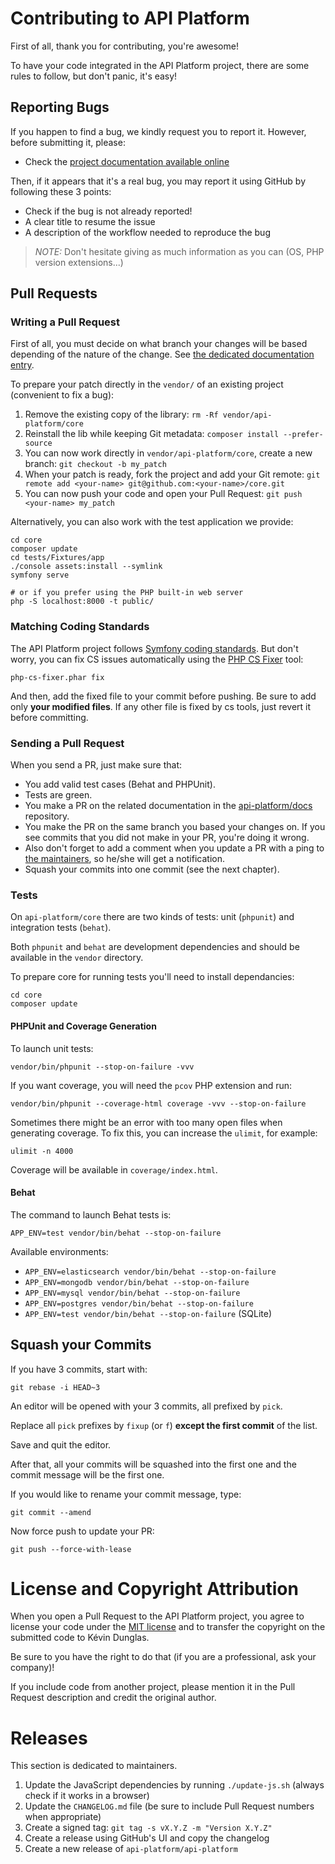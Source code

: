# Contributing to API Platform

First of all, thank you for contributing, you're awesome!

To have your code integrated in the API Platform project, there are some rules to follow, but don't panic, it's easy!

## Reporting Bugs

If you happen to find a bug, we kindly request you to report it. However, before submitting it, please:

* Check the [project documentation available online](https://api-platform.com/docs/)

Then, if it appears that it's a real bug, you may report it using GitHub by following these 3 points:

* Check if the bug is not already reported!
* A clear title to resume the issue
* A description of the workflow needed to reproduce the bug

> _NOTE:_ Don't hesitate giving as much information as you can (OS, PHP version extensions...)

## Pull Requests

### Writing a Pull Request

First of all, you must decide on what branch your changes will be based depending of the nature of the change.
See [the dedicated documentation entry](https://api-platform.com/docs/extra/releases/).

To prepare your patch directly in the `vendor/` of an existing project (convenient to fix a bug):

1. Remove the existing copy of the library: `rm -Rf vendor/api-platform/core`
2. Reinstall the lib while keeping Git metadata: `composer install --prefer-source`
3. You can now work directly in `vendor/api-platform/core`, create a new branch: `git checkout -b my_patch`
4. When your patch is ready, fork the project and add your Git remote: `git remote add <your-name> git@github.com:<your-name>/core.git`
5. You can now push your code and open your Pull Request: `git push <your-name> my_patch`

Alternatively, you can also work with the test application we provide:

    cd core
    composer update
    cd tests/Fixtures/app
    ./console assets:install --symlink
    symfony serve

    # or if you prefer using the PHP built-in web server
    php -S localhost:8000 -t public/

### Matching Coding Standards

The API Platform project follows [Symfony coding standards](https://symfony.com/doc/current/contributing/code/standards.html).
But don't worry, you can fix CS issues automatically using the [PHP CS Fixer](https://cs.sensiolabs.org/) tool:

    php-cs-fixer.phar fix

And then, add the fixed file to your commit before pushing.
Be sure to add only **your modified files**. If any other file is fixed by cs tools, just revert it before committing.

### Sending a Pull Request

When you send a PR, just make sure that:

* You add valid test cases (Behat and PHPUnit).
* Tests are green.
* You make a PR on the related documentation in the [api-platform/docs](https://github.com/api-platform/docs) repository.
* You make the PR on the same branch you based your changes on. If you see commits
that you did not make in your PR, you're doing it wrong.
* Also don't forget to add a comment when you update a PR with a ping to [the maintainers](https://github.com/orgs/api-platform/people), so he/she will get a notification.
* Squash your commits into one commit (see the next chapter).

### Tests

On `api-platform/core` there are two kinds of tests: unit (`phpunit`) and integration tests (`behat`).

Both `phpunit` and `behat` are development dependencies and should be available in the `vendor` directory.

To prepare core for running tests you'll need to install dependancies:

    cd core
    composer update

#### PHPUnit and Coverage Generation

To launch unit tests:

    vendor/bin/phpunit --stop-on-failure -vvv

If you want coverage, you will need the `pcov` PHP extension and run:

    vendor/bin/phpunit --coverage-html coverage -vvv --stop-on-failure

Sometimes there might be an error with too many open files when generating coverage. To fix this, you can increase the `ulimit`, for example:

    ulimit -n 4000

Coverage will be available in `coverage/index.html`.

#### Behat

The command to launch Behat tests is:

    APP_ENV=test vendor/bin/behat --stop-on-failure

Available environments:

* `APP_ENV=elasticsearch vendor/bin/behat --stop-on-failure`
* `APP_ENV=mongodb vendor/bin/behat --stop-on-failure`
* `APP_ENV=mysql vendor/bin/behat --stop-on-failure`
* `APP_ENV=postgres vendor/bin/behat --stop-on-failure`
* `APP_ENV=test vendor/bin/behat --stop-on-failure` (SQLite)

## Squash your Commits

If you have 3 commits, start with:

    git rebase -i HEAD~3

An editor will be opened with your 3 commits, all prefixed by `pick`.

Replace all `pick` prefixes by `fixup` (or `f`) **except the first commit** of the list.

Save and quit the editor.

After that, all your commits will be squashed into the first one and the commit message will be the first one.

If you would like to rename your commit message, type:

    git commit --amend

Now force push to update your PR:

    git push --force-with-lease

# License and Copyright Attribution

When you open a Pull Request to the API Platform project, you agree to license your code under the [MIT license](LICENSE)
and to transfer the copyright on the submitted code to Kévin Dunglas.

Be sure to you have the right to do that (if you are a professional, ask your company)!

If you include code from another project, please mention it in the Pull Request description and credit the original author.

# Releases

This section is dedicated to maintainers.

1. Update the JavaScript dependencies by running `./update-js.sh` (always check if it works in a browser)
2. Update the `CHANGELOG.md` file (be sure to include Pull Request numbers when appropriate)
3. Create a signed tag: `git tag -s vX.Y.Z -m "Version X.Y.Z"`
4. Create a release using GitHub's UI and copy the changelog
5. Create a new release of `api-platform/api-platform`
